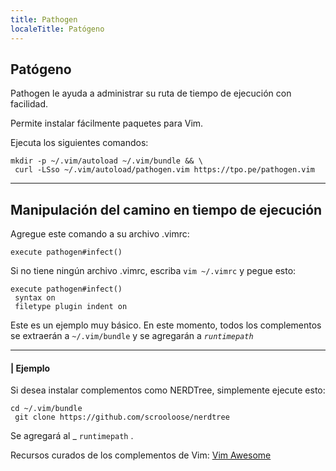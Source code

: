 ```yaml
---
title: Pathogen
localeTitle: Patógeno
---
```

## Patógeno

Pathogen le ayuda a administrar su ruta de tiempo de ejecución con facilidad.

Permite instalar fácilmente paquetes para Vim.

Ejecuta los siguientes comandos:
```
mkdir -p ~/.vim/autoload ~/.vim/bundle && \ 
 curl -LSso ~/.vim/autoload/pathogen.vim https://tpo.pe/pathogen.vim 
```

* * *

## Manipulación del camino en tiempo de ejecución

Agregue este comando a su archivo .vimrc:
```
execute pathogen#infect() 
```

Si no tiene ningún archivo .vimrc, escriba `vim ~/.vimrc` y pegue esto:
```
execute pathogen#infect() 
 syntax on 
 filetype plugin indent on 
```

Este es un ejemplo muy básico. En este momento, todos los complementos se extraerán a `~/.vim/bundle` y se agregarán a _`runtimepath`_

* * *

#### | Ejemplo

Si desea instalar complementos como NERDTree, simplemente ejecute esto:
```
cd ~/.vim/bundle 
 git clone https://github.com/scrooloose/nerdtree 
```

Se agregará al \_ `runtimepath` .

Recursos curados de los complementos de Vim: [Vim Awesome](https://vimawesome.com)